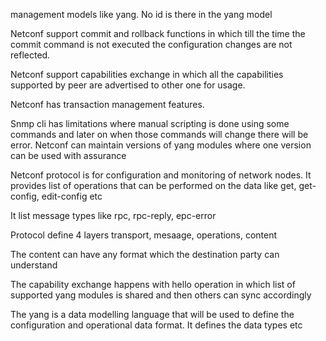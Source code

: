 management models like yang. No id is there in the yang model 

Netconf support commit and rollback functions in which till the time the commit command is not executed the configuration changes are not reflected.

Netconf support capabilities exchange in which all the capabilities supported by peer are advertised to other one for usage.

Netconf has transaction management features.

Snmp cli has limitations where manual scripting is done using some commands and later on when those commands will change there will be error. Netconf can maintain versions of yang modules where one version can be used with assurance 

Netconf protocol is for configuration and monitoring of network nodes. It provides list of operations that can be performed on the data like get, get-config, edit-config etc

It list message types like rpc, rpc-reply, epc-error 

Protocol define 4 layers transport, mesaage, operations, content 

The content can have any format which the destination party can understand 

The capability exchange happens with hello operation in which list of supported yang modules is shared and then others can sync accordingly 

The yang is a data modelling language that will be used to define the configuration and operational data format. It defines the data types etc 